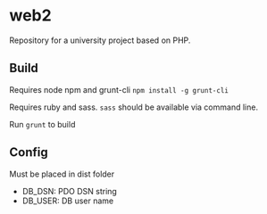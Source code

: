 # web2

Repository for a university project based on PHP.


## Build

Requires node npm and grunt-cli ```npm install -g grunt-cli```

Requires ruby and sass. `sass` should be available via command line.

Run ```grunt``` to build

## Config

Must be placed in dist folder

- DB_DSN: PDO DSN string
- DB_USER: DB user name